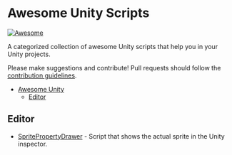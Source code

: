# Awesome Unity Scripts

[![Awesome](https://awesome.re/badge-flat2.svg)](https://awesome.re)

A categorized collection of awesome Unity scripts that help you in your Unity projects.

Please make suggestions and contribute! Pull requests should follow the [contribution guidelines](https://github.com/RyanNielson/awesome-unity/blob/master/CONTRIBUTING.md).

- [Awesome Unity](#awesome-unity-scripts)
  - [Editor](#editor)

## Editor 
* [SpritePropertyDrawer](https://github.com/BartInTheField/Unity-SpritePropertyDrawer) - Script that shows the actual sprite in the Unity inspector.
